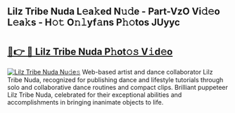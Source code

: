 ## Lilz Tribe Nuda L𝚎a𝚔ed N𝚞𝚍e - Part-VzO Vi𝚍𝚎o L𝚎a𝚔s - H𝚘𝚝 O𝚗𝚕yf𝚊ns P𝚑𝚘tos JUyyc

# <h2><a href="http://kfdunr.oniu.top/?m=Lilz+Tribe+Nuda">🔗👉 🔴 Lilz Tribe Nuda P𝚑ot𝚘𝚜 V𝚒d𝚎o</a></h2>

[![Lilz Tribe Nuda Nu𝚍e𝚜](https://i.imgur.com/0qMVB7G.gif)](http://kfdunr.oniu.top/?m=Lilz+Tribe+Nuda)
Web-based artist and dance collaborator Lilz Tribe Nuda, recognized for publishing dance and lifestyle tutorials through solo and collaborative dance routines and compact clips. Brilliant puppeteer Lilz Tribe Nuda, celebrated for their exceptional abilities and accomplishments in bringing inanimate objects to life.  
